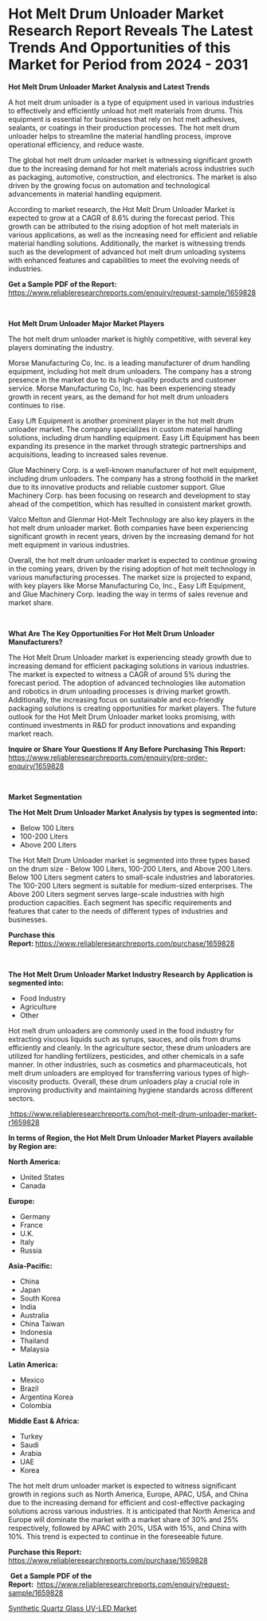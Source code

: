 <p><h1>Hot Melt Drum Unloader Market Research Report Reveals The Latest Trends And Opportunities of this Market for Period from 2024 - 2031</h1></p><p><strong>Hot Melt Drum Unloader Market Analysis and Latest Trends</strong></p>
<p><p>A hot melt drum unloader is a type of equipment used in various industries to effectively and efficiently unload hot melt materials from drums. This equipment is essential for businesses that rely on hot melt adhesives, sealants, or coatings in their production processes. The hot melt drum unloader helps to streamline the material handling process, improve operational efficiency, and reduce waste.</p><p>The global hot melt drum unloader market is witnessing significant growth due to the increasing demand for hot melt materials across industries such as packaging, automotive, construction, and electronics. The market is also driven by the growing focus on automation and technological advancements in material handling equipment.</p><p>According to market research, the Hot Melt Drum Unloader Market is expected to grow at a CAGR of 8.6% during the forecast period. This growth can be attributed to the rising adoption of hot melt materials in various applications, as well as the increasing need for efficient and reliable material handling solutions. Additionally, the market is witnessing trends such as the development of advanced hot melt drum unloading systems with enhanced features and capabilities to meet the evolving needs of industries.</p></p>
<p><strong>Get a Sample PDF of the Report:&nbsp;</strong> <a href="https://www.reliableresearchreports.com/enquiry/request-sample/1659828">https://www.reliableresearchreports.com/enquiry/request-sample/1659828</a></p>
<p>&nbsp;</p>
<p><strong>Hot Melt Drum Unloader Major Market Players</strong></p>
<p><p>The hot melt drum unloader market is highly competitive, with several key players dominating the industry. </p><p>Morse Manufacturing Co, Inc. is a leading manufacturer of drum handling equipment, including hot melt drum unloaders. The company has a strong presence in the market due to its high-quality products and customer service. Morse Manufacturing Co, Inc. has been experiencing steady growth in recent years, as the demand for hot melt drum unloaders continues to rise.</p><p>Easy Lift Equipment is another prominent player in the hot melt drum unloader market. The company specializes in custom material handling solutions, including drum handling equipment. Easy Lift Equipment has been expanding its presence in the market through strategic partnerships and acquisitions, leading to increased sales revenue.</p><p>Glue Machinery Corp. is a well-known manufacturer of hot melt equipment, including drum unloaders. The company has a strong foothold in the market due to its innovative products and reliable customer support. Glue Machinery Corp. has been focusing on research and development to stay ahead of the competition, which has resulted in consistent market growth.</p><p>Valco Melton and Glenmar Hot-Melt Technology are also key players in the hot melt drum unloader market. Both companies have been experiencing significant growth in recent years, driven by the increasing demand for hot melt equipment in various industries.</p><p>Overall, the hot melt drum unloader market is expected to continue growing in the coming years, driven by the rising adoption of hot melt technology in various manufacturing processes. The market size is projected to expand, with key players like Morse Manufacturing Co, Inc., Easy Lift Equipment, and Glue Machinery Corp. leading the way in terms of sales revenue and market share.</p></p>
<p>&nbsp;</p>
<p><strong>What Are The Key Opportunities For Hot Melt Drum Unloader Manufacturers?</strong></p>
<p><p>The Hot Melt Drum Unloader market is experiencing steady growth due to increasing demand for efficient packaging solutions in various industries. The market is expected to witness a CAGR of around 5% during the forecast period. The adoption of advanced technologies like automation and robotics in drum unloading processes is driving market growth. Additionally, the increasing focus on sustainable and eco-friendly packaging solutions is creating opportunities for market players. The future outlook for the Hot Melt Drum Unloader market looks promising, with continued investments in R&D for product innovations and expanding market reach.</p></p>
<p><strong>Inquire or Share Your Questions If Any Before Purchasing This Report:</strong> <a href="https://www.reliableresearchreports.com/enquiry/pre-order-enquiry/1659828">https://www.reliableresearchreports.com/enquiry/pre-order-enquiry/1659828</a></p>
<p>&nbsp;</p>
<p><strong>Market Segmentation</strong></p>
<p><strong>The Hot Melt Drum Unloader Market Analysis by types is segmented into:</strong></p>
<p><ul><li>Below 100 Liters</li><li>100-200 Liters</li><li>Above 200 Liters</li></ul></p>
<p><p>The Hot Melt Drum Unloader market is segmented into three types based on the drum size - Below 100 Liters, 100-200 Liters, and Above 200 Liters. Below 100 Liters segment caters to small-scale industries and laboratories. The 100-200 Liters segment is suitable for medium-sized enterprises. The Above 200 Liters segment serves large-scale industries with high production capacities. Each segment has specific requirements and features that cater to the needs of different types of industries and businesses.</p></p>
<p><strong>Purchase this Report:&nbsp;</strong><a href="https://www.reliableresearchreports.com/purchase/1659828">https://www.reliableresearchreports.com/purchase/1659828</a></p>
<p>&nbsp;</p>
<p><strong>The Hot Melt Drum Unloader Market Industry Research by Application is segmented into:</strong></p>
<p><ul><li>Food Industry</li><li>Agriculture</li><li>Other</li></ul></p>
<p><p>Hot melt drum unloaders are commonly used in the food industry for extracting viscous liquids such as syrups, sauces, and oils from drums efficiently and cleanly. In the agriculture sector, these drum unloaders are utilized for handling fertilizers, pesticides, and other chemicals in a safe manner. In other industries, such as cosmetics and pharmaceuticals, hot melt drum unloaders are employed for transferring various types of high-viscosity products. Overall, these drum unloaders play a crucial role in improving productivity and maintaining hygiene standards across different sectors.</p></p>
<p><a href="https://www.reliableresearchreports.com/hot-melt-drum-unloader-market-r1659828">&nbsp;https://www.reliableresearchreports.com/hot-melt-drum-unloader-market-r1659828</a></p>
<p><strong>In terms of Region, the Hot Melt Drum Unloader Market Players available by Region are:</strong></p>
<p>
    <p> <strong> North America: </strong>
        <ul>
            <li>United States</li>
            <li>Canada</li>
        </ul>
        </p> 
    <p> <strong> Europe: </strong>
        <ul>
            <li>Germany</li>
            <li>France</li>
            <li>U.K.</li>
            <li>Italy</li>
            <li>Russia</li>
        </ul>
        </p> 
    <p> <strong> Asia-Pacific: </strong>
        <ul>
            <li>China</li>
            <li>Japan</li>
            <li>South Korea</li>
            <li>India</li>
            <li>Australia</li>
            <li>China Taiwan</li>
            <li>Indonesia</li>
            <li>Thailand</li>
            <li>Malaysia</li>
        </ul>
        </p> 
    <p> <strong> Latin America: </strong>
        <ul>
            <li>Mexico</li>
            <li>Brazil</li>
            <li>Argentina Korea</li>
            <li>Colombia</li>
        </ul>
        </p> 
    <p> <strong> Middle East & Africa: </strong>
        <ul>
            <li>Turkey</li>
            <li>Saudi</li>
            <li>Arabia</li>
            <li>UAE</li>
            <li>Korea</li>
        </ul>
    </p>
    </p>
<p><p>The hot melt drum unloader market is expected to witness significant growth in regions such as North America, Europe, APAC, USA, and China due to the increasing demand for efficient and cost-effective packaging solutions across various industries. It is anticipated that North America and Europe will dominate the market with a market share of 30% and 25% respectively, followed by APAC with 20%, USA with 15%, and China with 10%. This trend is expected to continue in the foreseeable future.</p></p>
<p><strong>Purchase this Report: </strong><a href="https://www.reliableresearchreports.com/purchase/1659828">https://www.reliableresearchreports.com/purchase/1659828</a></p>
<p>&nbsp;<strong>Get a Sample PDF of the Report:&nbsp;&nbsp;</strong><a href="https://www.reliableresearchreports.com/enquiry/request-sample/1659828">https://www.reliableresearchreports.com/enquiry/request-sample/1659828</a></p>
<p><strong></strong></p>
<p><p><a href="https://spotless-saver-8fd.notion.site/Synthetic-Quartz-Glass-UV-LED-Market-Size-Market-Outlook-and-Market-Forecast-2024-to-2031-5de71a3a28874969a2895226b3fd2bc2">Synthetic Quartz Glass UV-LED Market</a></p></p>